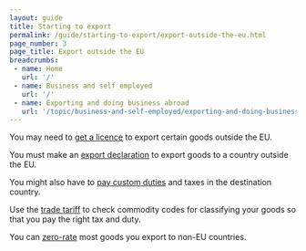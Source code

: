 ```yaml
---
layout: guide
title: Starting to export
permalink: /guide/starting-to-export/export-outside-the-eu.html
page_number: 3
page_title: Export outside the EU
breadcrumbs:
 - name: Home
   url: '/'
 - name: Business and self employed
   url: '/'
 - name: Exporting and doing business abroad
   url: '/topic/business-and-self-employed/exporting-and-doing-business-abroad.html'   
---
```


You may need to [get a licence](/starting-to-export/export-licences) to export certain goods outside the EU.

You must make an [export declaration](https://govuk-import-export.herokuapp.com/guide/import-goods-outside-eu/overview.html) to export goods to a country outside the EU. 

You might also have to [pay custom duties](LINK) and taxes in the destination country.

Use the [trade tariff](LINK) to check commodity codes for classifying your goods so that you pay the right tax and duty.

You can [zero-rate](/vat-businesses/vat-rates) most goods you export to non-EU countries.

